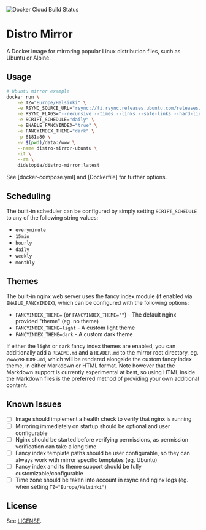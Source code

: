 ![Docker Cloud Build Status](https://img.shields.io/docker/cloud/build/didstopia/distro-mirror?label=Docker%20Hub%20Build&style=for-the-badge)

# Distro Mirror

A Docker image for mirroring popular Linux distribution files, such as Ubuntu or Alpine.

## Usage

```sh
# Ubuntu mirror example
docker run \
    -e TZ="Europe/Helsinki" \
    -e RSYNC_SOURCE_URL="rsync://fi.rsync.releases.ubuntu.com/releases/" \
    -e RSYNC_FLAGS="--recursive --times --links --safe-links --hard-links --stats --delete-after" \
    -e SCRIPT_SCHEDULE="daily" \
    -e ENABLE_FANCYINDEX="true" \
    -e FANCYINDEX_THEME="dark" \
    -p 8181:80 \
    -v $(pwd)/data:/www \
    --name distro-mirror-ubuntu \
    -it \
    --rm \
    didstopia/distro-mirror:latest
```

See [docker-compose.yml] and [Dockerfile] for further options.

## Scheduling

The built-in scheduler can be configured by simply setting `SCRIPT_SCHEDULE` to any of the following string values:

- `everyminute`
- `15min`
- `hourly`
- `daily`
- `weekly`
- `monthly`

## Themes

The built-in nginx web server uses the fancy index module (if enabled via `ENABLE_FANCYINDEX`), which can be configured with the following options:

- `FANCYINDEX_THEME=` (or `FANCYINDEX_THEME=""`) - The default nginx provided "theme" (eg. no theme)
- `FANCYINDEX_THEME=light` - A custom light theme
- `FANCYINDEX_THEME=dark` - A custom dark theme

If either the `light` or `dark` fancy index themes are enabled, you can additionally add a `README.md` and a `HEADER.md` to the mirror root directory, eg. `/www/README.md`, which will be rendered alongside the custom fancy index theme, in either Markdown or HTML format. Note however that the Markdown support is currently experimental at best, so using HTML inside the Markdown files is the preferred method of providing your own additional content.

## Known Issues

- [ ] Image should implement a health check to verify that nginx is running
- [ ] Mirroring immediately on startup should be optional and user configurable
- [ ] Nginx should be started before verifying permissions, as permission verification can take a long time
- [ ] Fancy index template paths should be user configurable, so they can always work with mirror specific templates (eg. Ubuntu)
- [ ] Fancy index and its theme support should be fully customizable/configurable
- [ ] Time zone should be taken into account in rsync and nginx logs (eg. when setting `TZ="Europe/Helsinki"`)

## License

See [LICENSE](LICENSE).
